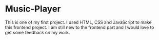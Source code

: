 # Music-Player
This is one of my first project. I used HTML, CSS and JavaScript to make this frontend project. I am still new to the frontend part and I would love to get some feedback on my work.
